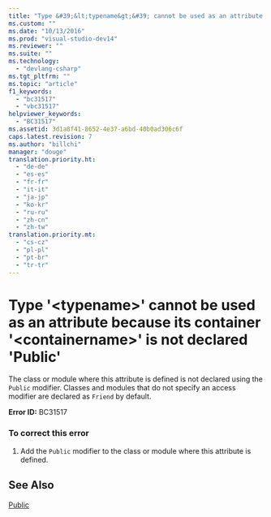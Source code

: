 ```yaml
---
title: "Type &#39;&lt;typename&gt;&#39; cannot be used as an attribute because its container &#39;&lt;containername&gt;&#39; is not declared &#39;Public&#39;"
ms.custom: ""
ms.date: "10/13/2016"
ms.prod: "visual-studio-dev14"
ms.reviewer: ""
ms.suite: ""
ms.technology: 
  - "devlang-csharp"
ms.tgt_pltfrm: ""
ms.topic: "article"
f1_keywords: 
  - "bc31517"
  - "vbc31517"
helpviewer_keywords: 
  - "BC31517"
ms.assetid: 3d1a8f41-8652-4e37-a6bd-40b0ad306c6f
caps.latest.revision: 7
ms.author: "billchi"
manager: "douge"
translation.priority.ht: 
  - "de-de"
  - "es-es"
  - "fr-fr"
  - "it-it"
  - "ja-jp"
  - "ko-kr"
  - "ru-ru"
  - "zh-cn"
  - "zh-tw"
translation.priority.mt: 
  - "cs-cz"
  - "pl-pl"
  - "pt-br"
  - "tr-tr"
---
```

# Type &#39;&lt;typename&gt;&#39; cannot be used as an attribute because its container &#39;&lt;containername&gt;&#39; is not declared &#39;Public&#39;
The class or module where this attribute is defined is not declared using the `Public` modifier. Classes and modules that do not specify an access modifier are declared as `Friend` by default.  
  
 **Error ID:** BC31517  
  
### To correct this error  
  
1.  Add the `Public` modifier to the class or module where this attribute is defined.  
  
## See Also  
 [Public](../Topic/Public%20\(Visual%20Basic\).md)